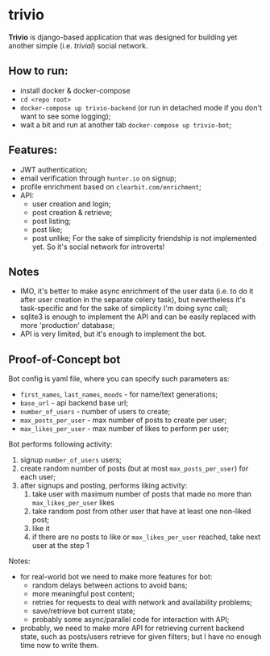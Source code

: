 # trivio

**Trivio** is django-based application that was designed for building yet another simple (i.e. _trivial_) social network.

## How to run:
  * install docker & docker-compose
  * `cd <repo root>`
  * `docker-compose up trivio-backend` (or run in detached mode if you don't want to see some logging);
  * wait a bit and run at another tab `docker-compose up trivio-bot`;

## Features:
  * JWT authentication;
  * email verification through `hunter.io` on signup;
  * profile enrichment based on `clearbit.com/enrichment`;
  * API:
    * user creation and login;
    * post creation & retrieve;
    * post listing;
    * post like;
    * post unlike;
For the sake of simplicity friendship is not implemented yet. So it's social network for introverts!

## Notes
  * IMO, it's better to make async enrichment of the user data
  (i.e. to do it after user creation in the separate celery task), but nevertheless it's task-specific
  and for the sake of simplicity I'm doing sync call;
  * sqlite3 is enough to implement the API and can be easily replaced with more 'production' database;
  * API is very limited, but it's enough to implement the bot.

## Proof-of-Concept bot
Bot config is yaml file, where you can specify such parameters as:
  * `first_names`, `last_names`, `moods` - for name/text generations;
  * `base_url` - api backend base url;
  * `number_of_users` - number of users to create;
  * `max_posts_per_user` - max number of posts to create per user;
  * `max_likes_per_user` - max number of likes to perform per user;
  
Bot performs following activity:
  1. signup `number_of_users` users;
  2. create random number of posts (but at most `max_posts_per_user`) for each user;
  3. after signups and posting, performs liking activity:
      1. take user with maximum number of posts that made no more than `max_likes_per_user` likes
      2. take random post from other user that have at least one non-liked post;
      3. like it
      4. if there are no posts to like or `max_likes_per_user` reached, take next user at the step 1
      
Notes:
  * for real-world bot we need to make more features for bot:
    - random delays between actions to avoid bans;
    - more meaningful post content;
    - retries for requests to deal with network and availability problems;
    - save/retrieve bot current state;
    - probably some async/parallel code for interaction with API;
  * probably, we need to make more API for retrieving current backend state, such as posts/users retrieve for given filters;
    but I have no enough time now to write them.
